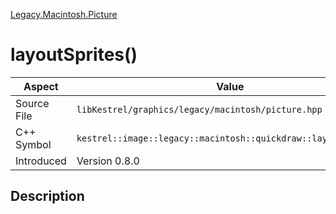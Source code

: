 [Legacy.Macintosh.Picture](index)
# layoutSprites()
| Aspect | Value |
| --- | --- |
| Source File | `libKestrel/graphics/legacy/macintosh/picture.hpp` |
| C++ Symbol | `kestrel::image::legacy::macintosh::quickdraw::layout_sprites` |
| Introduced | Version 0.8.0 |
## Description

